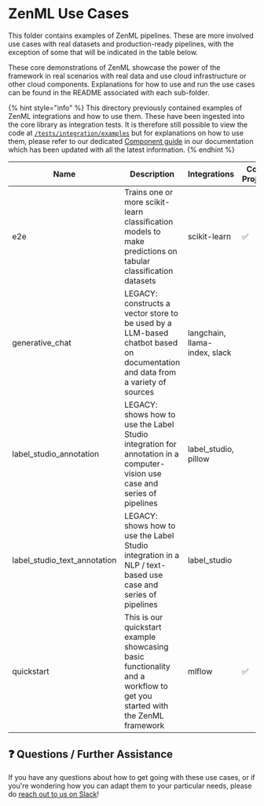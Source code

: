 # ZenML Use Cases

This folder contains examples of ZenML pipelines. These are more involved use
cases with real datasets and production-ready pipelines, with the exception of
some that will be indicated in the table below.

These core demonstrations of ZenML showcase the power of the framework in real
scenarios with real data and use cloud infrastructure or other cloud components.
Explanations for how to use and run the use cases can be found in the README
associated with each sub-folder.

{% hint style="info" %}
This directory previously contained examples of ZenML integrations and how to
use them. These have been ingested into the core library as integration tests.
It is therefore still possible to view the code at
[`/tests/integration/examples`](https://github.com/zenml-io/zenml/tree/main/tests/integration/examples)
but for explanations on how to use them, please refer to our dedicated [Component
guide](https://docs.zenml.io/stacks-and-components/component-guide) in our
documentation which has been updated with all the latest information.
{% endhint %}

| Name | Description | Integrations | Core Project |
| ---- | ----------- | ------------ | ------------ |
| e2e | Trains one or more scikit-learn classification models to make predictions on tabular classification datasets | scikit-learn | ✅ |
| generative_chat | LEGACY: constructs a vector store to be used by a LLM-based chatbot based on documentation and data from a variety of sources | langchain, llama-index, slack |   |
| label_studio_annotation | LEGACY: shows how to use the Label Studio integration for annotation in a computer-vision use case and series of pipelines | label_studio, pillow |   |
| label_studio_text_annotation | LEGACY: shows how to use the Label Studio integration in a NLP / text-based use case and series of pipelines | label_studio |   |
| quickstart | This is our quickstart example showcasing basic functionality and a workflow to get you started with the ZenML framework | mlflow | ✅ |

## ❓ Questions / Further Assistance

If you have any questions about how to get going with these use cases, or if
you're wondering how you can adapt them to your particular needs, please do
[reach out to us on Slack](https://zenml.io/slack-invite/)!
